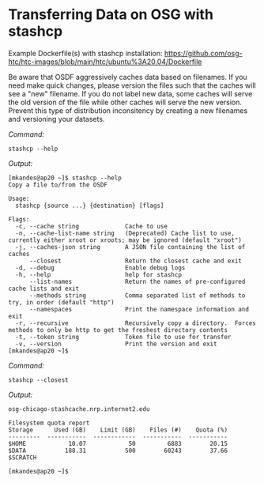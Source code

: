 # Transferring Data on OSG with stashcp

Example Dockerfile(s) with stashcp installation: https://github.com/osg-htc/htc-images/blob/main/htc/ubuntu%3A20.04/Dockerfile

Be aware that OSDF aggressively caches data based on filenames. If you need make quick changes, please version the files such that the caches will see a "new" filename. If you do not label new data, some caches will serve the old version of the file while other caches will serve the new version. Prevent this type of distribution inconsitency by creating a new filenames and versioning your datasets.

*Command:*
```
stashcp --help
```
*Output:*
```
[mkandes@ap20 ~]$ stashcp --help
Copy a file to/from the OSDF

Usage:
  stashcp {source ...} {destination} [flags]

Flags:
  -c, --cache string             Cache to use
  -n, --cache-list-name string   (Deprecated) Cache list to use, currently either xroot or xroots; may be ignored (default "xroot")
  -j, --caches-json string       A JSON file containing the list of caches
      --closest                  Return the closest cache and exit
  -d, --debug                    Enable debug logs
  -h, --help                     help for stashcp
      --list-names               Return the names of pre-configured cache lists and exit
      --methods string           Comma separated list of methods to try, in order (default "http")
      --namespaces               Print the namespace information and exit
  -r, --recursive                Recursively copy a directory.  Forces methods to only be http to get the freshest directory contents
  -t, --token string             Token file to use for transfer
  -v, --version                  Print the version and exit
[mkandes@ap20 ~]$
```


*Command:*
```
stashcp --closest
```
*Output:*
```
osg-chicago-stashcache.nrp.internet2.edu
```

```
Filesystem quota report
Storage      Used (GB)    Limit (GB)    Files (#)    Quota (%)
---------  -----------  ------------  -----------  -----------
$HOME            10.07            50         6883        20.15
$DATA           188.31           500        60243        37.66
$SCRATCH

[mkandes@ap20 ~]$
```
